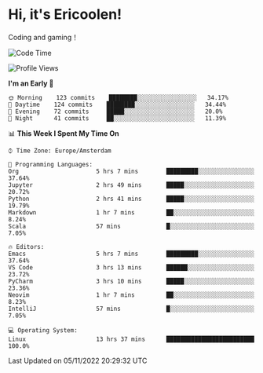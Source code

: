 # Hi, it's Ericoolen!
Coding and gaming！

<!--START_SECTION:waka-->
![Code Time](http://img.shields.io/badge/Code%20Time-510%20hrs%2059%20mins-blue)

![Profile Views](http://img.shields.io/badge/Profile%20Views-5-blue)

**I'm an Early 🐤** 

```text
🌞 Morning    123 commits    ████████░░░░░░░░░░░░░░░░░   34.17% 
🌆 Daytime    124 commits    ████████░░░░░░░░░░░░░░░░░   34.44% 
🌃 Evening    72 commits     █████░░░░░░░░░░░░░░░░░░░░   20.0% 
🌙 Night      41 commits     ██░░░░░░░░░░░░░░░░░░░░░░░   11.39%

```


📊 **This Week I Spent My Time On** 

```text
⌚︎ Time Zone: Europe/Amsterdam

💬 Programming Languages: 
Org                      5 hrs 7 mins        █████████░░░░░░░░░░░░░░░░   37.64% 
Jupyter                  2 hrs 49 mins       █████░░░░░░░░░░░░░░░░░░░░   20.72% 
Python                   2 hrs 41 mins       █████░░░░░░░░░░░░░░░░░░░░   19.79% 
Markdown                 1 hr 7 mins         ██░░░░░░░░░░░░░░░░░░░░░░░   8.24% 
Scala                    57 mins             █░░░░░░░░░░░░░░░░░░░░░░░░   7.05%

🔥 Editors: 
Emacs                    5 hrs 7 mins        █████████░░░░░░░░░░░░░░░░   37.64% 
VS Code                  3 hrs 13 mins       ██████░░░░░░░░░░░░░░░░░░░   23.72% 
PyCharm                  3 hrs 10 mins       █████░░░░░░░░░░░░░░░░░░░░   23.36% 
Neovim                   1 hr 7 mins         ██░░░░░░░░░░░░░░░░░░░░░░░   8.23% 
IntelliJ                 57 mins             █░░░░░░░░░░░░░░░░░░░░░░░░   7.05%

💻 Operating System: 
Linux                    13 hrs 37 mins      █████████████████████████   100.0%

```


 Last Updated on 05/11/2022 20:29:32 UTC
<!--END_SECTION:waka-->

